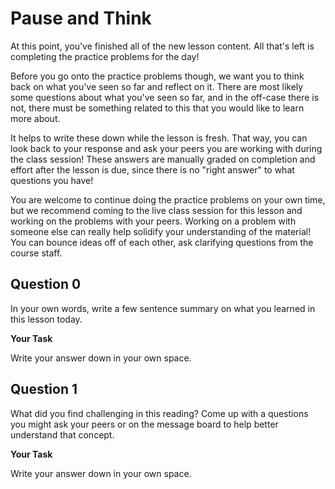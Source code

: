 # <i class="far fa-pause-circle fa-fw"></i> Pause and Think

At this point, you've finished all of the new lesson content. All that's left is completing the practice problems for the day!

Before you go onto the practice problems though, we want you to think back on what you've seen so far and reflect on it. There are most likely some questions about what you've seen so far, and in the off-case there is not, there must be something related to this that you would like to learn more about.

It helps to write these down while the lesson is fresh. That way, you can look back to your response and ask your peers you are working with during the class session! These answers are manually graded on completion and effort after the lesson is due, since there is no "right answer" to what questions you have!

You are welcome to continue doing the practice problems on your own time, but we recommend coming to the live class session for this lesson and working on the problems with your peers. Working on a problem with someone else can really help solidify your understanding of the material! You can bounce ideas off of each other, ask clarifying questions from the course staff.

## Question 0

In your own words, write a few sentence summary on what you learned in this lesson today.

**<i class="far fa-edit fa-fw"></i> Your Task**

Write your answer down in your own space.

## Question 1

What did you find challenging in this reading? Come up with a questions you might ask your peers or on the message board to help better understand that concept.

**<i class="far fa-edit fa-fw"></i> Your Task**

Write your answer down in your own space.
<i class="far fa-edit fa-fw"></i>
